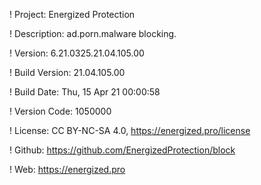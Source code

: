! Project: Energized Protection

! Description: ad.porn.malware blocking.

! Version: 6.21.0325.21.04.105.00

! Build Version: 21.04.105.00

! Build Date: Thu, 15 Apr 21 00:00:58

! Version Code: 1050000

! License: CC BY-NC-SA 4.0, https://energized.pro/license

! Github: https://github.com/EnergizedProtection/block

! Web: https://energized.pro
